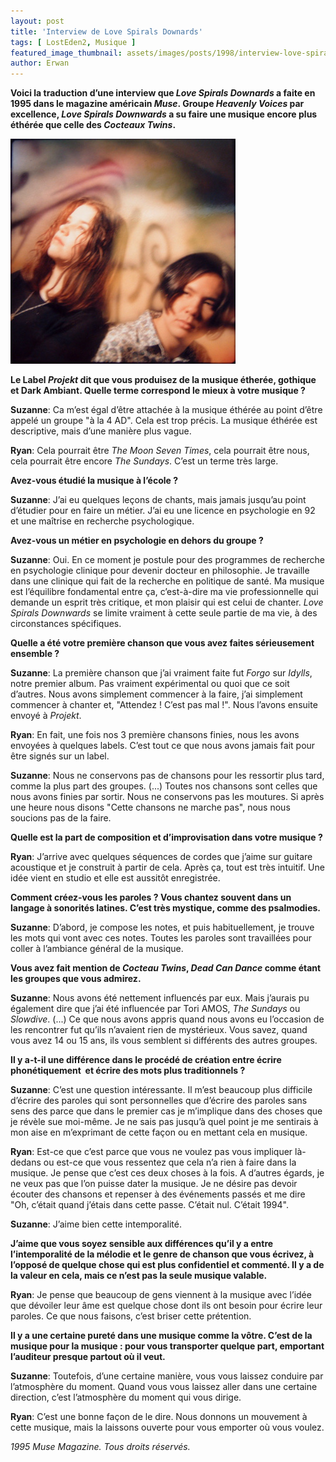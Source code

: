```yaml
---
layout: post
title: 'Interview de Love Spirals Downards'
tags: [ LostEden2, Musique ]
featured_image_thumbnail: assets/images/posts/1998/interview-love-spirals-downards.jpg
author: Erwan
---
```


**Voici la traduction d’une interview que *Love Spirals Downards* a faite en 1995 dans le magazine américain *Muse*. Groupe *Heavenly Voices* par excellence, *Love Spirals Downwards* a su faire une musique encore plus éthérée que celle des *Cocteaux Twins*.**

![Dan GIBSON, The Nature of Canada](assets/images/posts/1998/interview-love-spirals-downards.jpg) 

**Le Label *Projekt* dit que vous produisez de la musique étherée, gothique et Dark Ambiant. Quelle terme correspond le mieux à votre musique ?**

**Suzanne**: Ca m’est égal d’être attachée à la musique éthérée au point d’être appelé un groupe "à la 4 AD". Cela est trop précis. La musique éthérée est descriptive, mais d’une manière plus vague.

**Ryan**: Cela pourrait être *The Moon Seven Times*, cela pourrait être nous, cela pourrait être encore *The Sundays*. C’est un terme très large.

**Avez-vous étudié la musique à l’école ?**

**Suzanne**: J’ai eu quelques leçons de chants, mais jamais jusqu’au point d’étudier pour en faire un métier. J’ai eu une licence en psychologie en 92 et une maîtrise en recherche psychologique.

**Avez-vous un métier en psychologie en dehors du groupe ?**

**Suzanne**: Oui. En ce moment je postule pour des programmes de recherche en psychologie clinique pour devenir docteur en philosophie. Je travaille dans une clinique qui fait de la recherche en politique de santé. Ma musique est l’équilibre fondamental entre ça, c’est-à-dire ma vie professionnelle qui demande un esprit très critique, et mon plaisir qui est celui de chanter. *Love Spirals Downwards* se limite vraiment à cette seule partie de ma vie, à des circonstances spécifiques.

**Quelle a été votre première chanson que vous avez faites sérieusement ensemble ?**

**Suzanne**: La première chanson que j’ai vraiment faite fut *Forgo* sur *Idylls*, notre premier album. Pas vraiment expérimental ou quoi que ce soit d’autres. Nous avons simplement commencer à la faire, j’ai simplement commencer à chanter et, "Attendez ! C’est pas mal !". Nous l’avons ensuite envoyé à *Projekt*. 

**Ryan**: En fait, une fois nos 3 première chansons finies, nous les avons envoyées à quelques labels. C’est tout ce que nous avons jamais fait pour être signés sur un label. 

**Suzanne**: Nous ne conservons pas de chansons pour les ressortir plus tard, comme la  plus part  des  groupes. (...)  Toutes  nos chansons sont celles que nous avons finies par sortir. Nous ne conservons pas les moutures. Si après une heure nous disons "Cette chansons ne marche pas",  nous nous soucions pas de la faire.

**Quelle est la part de composition et d’improvisation dans votre musique ?**

**Ryan**: J’arrive avec quelques séquences de cordes que j’aime sur guitare acoustique et je construit à partir de cela. Après ça, tout est très intuitif. Une idée vient en studio et elle est aussitôt enregistrée.
   
**Comment créez-vous les paroles ? Vous chantez souvent dans un langage à sonorités latines. C’est très mystique, comme des psalmodies.**

**Suzanne**: D’abord, je compose les notes, et puis habituellement, je trouve les mots qui vont avec ces notes. Toutes les paroles sont travaillées pour coller à l’ambiance général de la musique.

**Vous avez fait mention de *Cocteau Twins*, *Dead Can Dance* comme étant les groupes que vous admirez.**

**Suzanne**: Nous avons été nettement influencés par eux. Mais j’aurais pu également dire que j’ai été influencée par Tori AMOS, *The Sundays* ou *Slowdive*. (...) Ce que nous avons appris quand nous avons eu l’occasion de les rencontrer fut qu’ils n’avaient rien de mystérieux. Vous savez, quand vous avez 14 ou 15 ans, ils vous semblent si différents des autres groupes.

**Il y a-t-il une différence dans le procédé de création entre écrire phonétiquement  et écrire des mots plus traditionnels ?**

**Suzanne**: C’est une question intéressante. Il m’est beaucoup plus difficile d’écrire des paroles qui sont personnelles que d’écrire des paroles sans sens des parce que dans le premier cas je m’implique dans des choses que je révèle sue moi-même. Je ne sais pas jusqu’à quel point je me sentirais à mon aise en m’exprimant de cette façon ou en mettant cela en musique.

**Ryan**: Est-ce que c’est parce que vous ne voulez pas vous impliquer là-dedans ou est-ce que vous ressentez que cela n’a rien à faire dans la musique. Je pense que c’est ces deux choses à la fois. A d’autres égards, je ne veux pas que l’on puisse dater la musique. Je ne désire pas devoir écouter des chansons et repenser à des événements passés et me dire "Oh, c’était quand j’étais dans cette passe. C’était nul. C’était 1994".

**Suzanne**: J’aime bien cette intemporalité.

**J’aime que vous soyez sensible aux différences qu’il y a entre l’intemporalité de la mélodie et le genre de chanson que vous écrivez, à l’opposé de quelque chose qui est plus confidentiel et commenté. Il y a de la valeur en cela, mais ce n’est pas la seule musique valable.**

**Ryan**: Je pense que beaucoup de gens viennent à la musique avec l’idée que dévoiler leur âme est quelque chose dont ils ont besoin pour écrire leur paroles. Ce que nous faisons, c’est briser cette prétention.               

**Il y a une certaine pureté dans une musique comme la vôtre. C’est de la musique pour la musique : pour vous transporter quelque part,  emportant l’auditeur presque partout où il veut.**

**Suzanne**: Toutefois, d’une certaine manière, vous vous laissez conduire par l’atmosphère du moment. Quand vous vous laissez aller dans une certaine direction, c’est l’atmosphère du moment qui vous dirige.   

**Ryan**: C’est une bonne façon de le dire. Nous donnons un mouvement à cette musique, mais la laissons ouverte pour vous emporter où vous voulez.

*1995 Muse Magazine. Tous droits réservés.* 